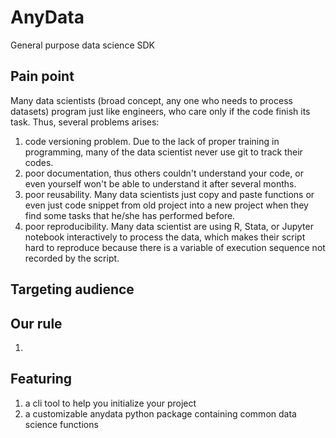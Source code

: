 # AnyData

General purpose data science SDK

## Pain point

Many data scientists (broad concept, any one who needs to process datasets) program just like engineers, who care only if the code finish its task. Thus, several problems arises:
1. code versioning problem. Due to the lack of proper training in programming, many of the data scientist never use git to track their codes.
2. poor documentation, thus others couldn't understand your code, or even yourself won't be able to understand it after several months.
3. poor reusability. Many data scientists just copy and paste functions or even just code snippet from old project into a new project when they find some tasks that he/she has performed before.
4. poor reproducibility. Many data scientist are using R, Stata, or Jupyter notebook interactively to process the data, which makes their script hard to reproduce because there is a variable of execution sequence not recorded by the script.

## Targeting audience

## Our rule

1. 

## Featuring

1. a cli tool to help you initialize your project
2. a customizable anydata python package containing common data science functions